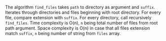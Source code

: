 The algorithm `find_files` takes `path` to directory as argument and `suffix`.
Iterates through directories and files beginning with root directory.
For every file, compare extension with `suffix`.
For every directory, call recursively `find_files`.
Time complexity is O(n), `n` being total number of files from root path argument.
Space complexity is O(n) in case that all files extension match `suffix`, `n` being number of string from `files` array.

